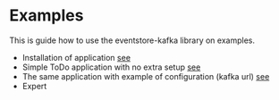 # Examples
This is guide how to use the eventstore-kafka library on examples.

* Installation of application [see](00-installation.md)
* Simple ToDo application with no extra setup [see](01-todolist)
* The same application with example of configuration (kafka url) [see](02-todolist-advanced)
* Expert 
